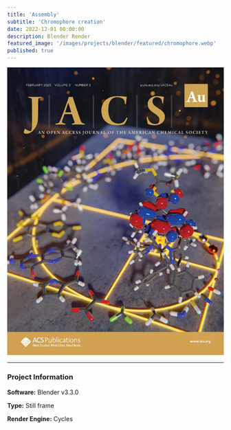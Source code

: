 ```yaml
---
title: 'Assembly'
subtitle: 'Chromophore creation'
date: 2022-12-01 00:00:00
description: Blender Render
featured_image: '/images/projects/blender/featured/chromophore.webp'
published: true
---
```


![](/images/projects/full_size/chromophore.webp)

---

### Project Information

**Software:** Blender v3.3.0

**Type:** Still frame

**Render Engine:** Cycles
